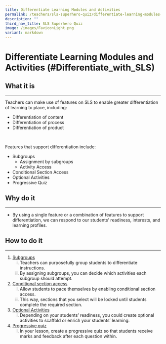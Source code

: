 ```yaml
---
title: Differentiate Learning Modules and Activities
permalink: /teachers/sls-superhero-quiz/differentiate-learning-modules-and-activities/
description: ""
third_nav_title: SLS Superhero Quiz
image: /images/FaviconLight.png
variant: markdown
---
```

<h1 class="page-title">Differentiate Learning Modules and Activities (#Differentiate_with_SLS)</h1>
  <h2>What it is</h2>
  <hr>
  <p>Teachers can make use of features on SLS to enable greater differentiation of learning to place, including:</p>
  <ul>
    <li>Differentiation of content</li>
    <li>Differentiation of process</li>
    <li>Differentiation of product</li>
  </ul>
  <br>
  <p>Features that support differentiation include:</p>
<ul>
    <li>Subgroups<ul>
            <li>Assignment by subgroups</li>
            <li>Activity Access</li>
        </ul>
    </li>
    <li>Conditional Section Access</li>
    <li>Optional Activities</li>
    <li>Progressive Quiz</li>
</ul>
  
  <h2>Why do it</h2>
  <hr>
  <ul>
    <li>By using a single feature or a combination of features to support differentiation, we can respond to our students’ readiness, interests, and learning profiles.</li>
  </ul>
  
  <h2>How to do it</h2>
  <hr><ol>
    <li><a target="_blank" href="/teacher-user-guide/differentiate/create-subgroups/">Subgroups</a>
        <ol style="list-style-type: lower-roman;">
            <li>Teachers can purposefully group students to differentiate instructions.</li>
            <li>By assigning subgroups, you can decide which activities each subgroup should attempt.</li>
        </ol>
    </li>
    <li><a target="_blank" href="/teacher-user-guide/differentiate/add-section-prerequisites/">Conditional section access</a>
        <ol style="list-style-type: lower-roman;">
            <li>Allow students to pace themselves by enabling conditional section access.</li>
            <li>This way, sections that you select will be locked until students complete the required section.</li>
        </ol>
    </li>
    <li><a target="_blank" href="/teacher-user-guide/personalise/set-optional-activities-and-quizzes/">Optional Activities</a>
        <ol style="list-style-type: lower-roman;">
            <li>Depending on your students’ readiness, you could create optional activities to scaffold or enrich your students’ learning.</li>
        </ol>
    </li>
    <li><a target="_blank" href="/teacher-user-guide/assess/create-quizzes/">Progressive quiz</a>
        <ol style="list-style-type: lower-roman;">
            <li>In your lesson, create a progressive quiz so that students receive marks and feedback after each question within.</li>
        </ol>
    </li>
</ol>